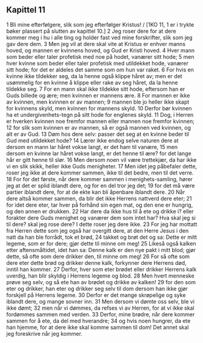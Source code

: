 ## Kapittel 11

1 Bli mine efterfølgere, slik som jeg efterfølger Kristus! / [1KO 11, 1 er i trykte bøker plassert på slutten av kapittel 10.]
2 Jeg roser dere for at dere kommer meg i hu i alle ting og holder fast ved mine forskrifter, slik som jeg gav dere dem.
3 Men jeg vil at dere skal vite at Kristus er enhver manns hoved, og mannen er kvinnens hoved, og Gud er Kristi hoved.
4 Hver mann som beder eller taler profetisk med noe på hodet, vanærer sitt hode;
5 men hver kvinne som beder eller taler profetisk med utildekket hode, vanærer sitt hode; for det er aldeles det samme som om hun var raket.
6 For hvis en kvinne ikke tildekker seg, da la henne også klippe håret av; men er det usømmelig for en kvinne å klippe eller rake av seg håret, da la henne tildekke seg.
7 For en mann skal ikke tildekke sitt hode, eftersom han er Guds billede og ære; men kvinnen er mannens ære.
8 For mannen er ikke av kvinnen, men kvinnen er av mannen;
9 mannen ble jo heller ikke skapt for kvinnens skyld, men kvinnen for mannens skyld.
10 Derfor bør kvinnen ha et undergivenhets-tegn på sitt hode for englenes skyld.
11 Dog, i Herren er hverken kvinnen noe fremfor mannen eller mannen noe fremfor kvinnen;
12 for slik som kvinnen er av mannen, så er også mannen ved kvinnen, og alt er av Gud.
13 Døm hos dere selv: passer det seg at en kvinne beder til Gud med utildekket hode?
14 Lærer ikke endog selve naturen dere at dersom en mann lar håret vokse langt, er det ham til vanære,
15 men dersom en kvinne lar håret vokse langt, er det henne til ære? for det lange hår er gitt henne til slør.
16 Men dersom noen vil være trettekjær, da har ikke vi en slik skikk, heller ikke Guds menigheter.
17 Men idet jeg påbefaler dette, roser jeg ikke at dere kommer sammen, ikke til det bedre, men til det verre.
18 For for det første, når dere kommer sammen i menighets-samling, hører jeg at det er splid iblandt dere, og for en del tror jeg det;
19 for det må være partier iblandt dere, for at de ekte kan bli åpenbare iblandt dere.
20 Når dere altså kommer sammen, da blir det ikke Herrens nattverd dere eter;
21 for idet dere eter, tar hver på forhånd sin egen mat, og den ene er hungrig, og den annen er drukken.
22 Har dere da ikke hus til å ete og drikke i? eller forakter dere Guds menighet og vanærer dem som intet har? Hva skal jeg si til dere? skal jeg rose dere? I dette roser jeg dere ikke.
23 For jeg har mottatt fra Herren dette som jeg også har overgitt dere, at den Herre Jesus i den natt da han ble forrådt, tok et brød,
24 takket og brøt det og sa: Dette er mitt legeme, som er for dere; gjør dette til minne om meg!
25 Likeså også kalken etter aftensmåltidet, idet han sa: Denne kalk er den nye pakt i mitt blod; gjør dette, så ofte som dere drikker den, til minne om meg!
26 For så ofte som dere eter dette brød og drikker denne kalk, forkynner dere Herrens død, inntil han kommer.
27 Derfor, hver som eter brødet eller drikker Herrens kalk uverdig, han blir skyldig i Herrens legeme og blod.
28 Men hvert menneske prøve seg selv, og så ete han av brødet og drikke av kalken!
29 for den som eter og drikker, han eter og drikker seg selv til dom dersom han ikke gjør forskjell på Herrens legeme.
30 Derfor er det mange skrøpelige og syke iblandt dere, og mange sovner inn.
31 Men dersom vi dømte oss selv, ble vi ikke dømt;
32 men når vi dømmes, da refses vi av Herren, for at vi ikke skal fordømmes sammen med verden.
33 Derfor, mine brødre, når dere kommer sammen for å ete, da del med hverandre;
34 og hvis noen hungrer, da ete han hjemme, for at dere ikke skal komme sammen til dom! Det annet skal jeg foreskrive når jeg kommer.
